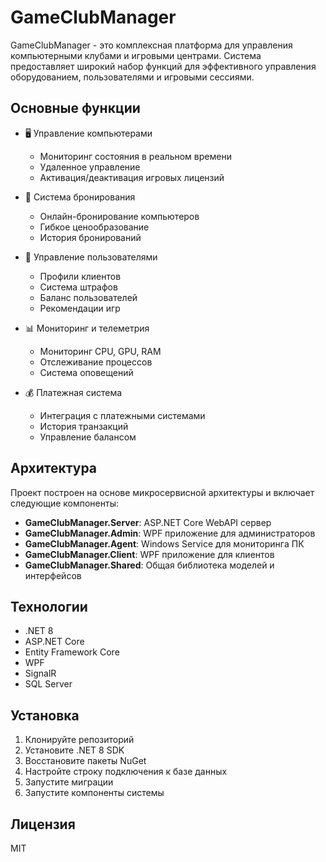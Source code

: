 # GameClubManager

GameClubManager - это комплексная платформа для управления компьютерными клубами и игровыми центрами. Система предоставляет широкий набор функций для эффективного управления оборудованием, пользователями и игровыми сессиями.

## Основные функции

- 🖥️ Управление компьютерами
  - Мониторинг состояния в реальном времени
  - Удаленное управление
  - Активация/деактивация игровых лицензий

- 📅 Система бронирования
  - Онлайн-бронирование компьютеров
  - Гибкое ценообразование
  - История бронирований

- 👥 Управление пользователями
  - Профили клиентов
  - Система штрафов
  - Баланс пользователей
  - Рекомендации игр

- 📊 Мониторинг и телеметрия
  - Мониторинг CPU, GPU, RAM
  - Отслеживание процессов
  - Система оповещений

- 💰 Платежная система
  - Интеграция с платежными системами
  - История транзакций
  - Управление балансом

## Архитектура

Проект построен на основе микросервисной архитектуры и включает следующие компоненты:

- **GameClubManager.Server**: ASP.NET Core WebAPI сервер
- **GameClubManager.Admin**: WPF приложение для администраторов
- **GameClubManager.Agent**: Windows Service для мониторинга ПК
- **GameClubManager.Client**: WPF приложение для клиентов
- **GameClubManager.Shared**: Общая библиотека моделей и интерфейсов

## Технологии

- .NET 8
- ASP.NET Core
- Entity Framework Core
- WPF
- SignalR
- SQL Server

## Установка

1. Клонируйте репозиторий
2. Установите .NET 8 SDK
3. Восстановите пакеты NuGet
4. Настройте строку подключения к базе данных
5. Запустите миграции
6. Запустите компоненты системы

## Лицензия

MIT 